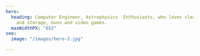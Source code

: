 ```yaml
---
hero:
  heading: Computer Engineer, Astrophysics  Enthusiasts, who loves clean energy production
    and storage, Guns and video games.
  maxWidthPX: "652"
seo:
  image: "/images/hero-2.jpg"

---
```

